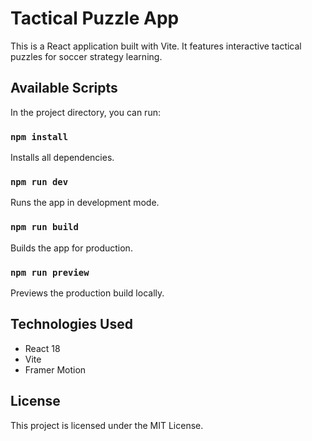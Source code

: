# Tactical Puzzle App

This is a React application built with Vite. It features interactive tactical puzzles for soccer strategy learning.

## Available Scripts

In the project directory, you can run:

### `npm install`

Installs all dependencies.

### `npm run dev`

Runs the app in development mode.

### `npm run build`

Builds the app for production.

### `npm run preview`

Previews the production build locally.

## Technologies Used

- React 18
- Vite
- Framer Motion

## License

This project is licensed under the MIT License.
